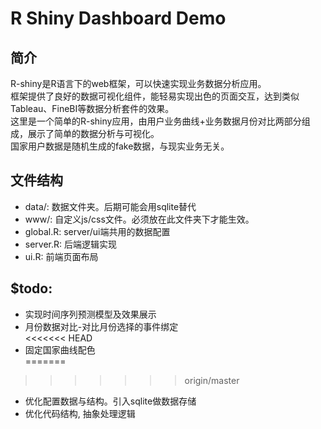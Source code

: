 # R Shiny Dashboard Demo

## 简介  
R-shiny是R语言下的web框架，可以快速实现业务数据分析应用。  
框架提供了良好的数据可视化组件，能轻易实现出色的页面交互，达到类似Tableau、FineBI等数据分析套件的效果。  
这里是一个简单的R-shiny应用，由用户业务曲线+业务数据月份对比两部分组成，展示了简单的数据分析与可视化。  
国家用户数据是随机生成的fake数据，与现实业务无关。  

## 文件结构  
* data/: 数据文件夹。后期可能会用sqlite替代  
* www/: 自定义js/css文件。必须放在此文件夹下才能生效。 
* global.R: server/ui端共用的数据配置  
* server.R: 后端逻辑实现  
* ui.R: 前端页面布局  

## $todo:  
* 实现时间序列预测模型及效果展示  
* 月份数据对比-对比月份选择的事件绑定  
<<<<<<< HEAD
* 固定国家曲线配色  
=======
>>>>>>> origin/master
* 优化配置数据与结构。引入sqlite做数据存储  
* 优化代码结构, 抽象处理逻辑  
